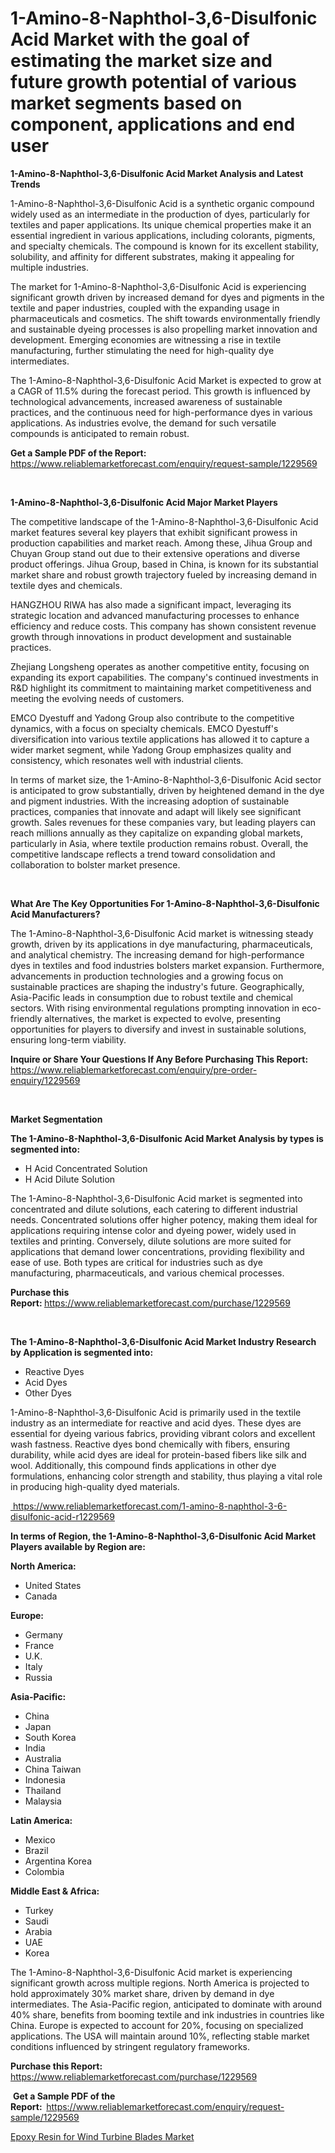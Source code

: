 <p><h1>1-Amino-8-Naphthol-3,6-Disulfonic Acid Market with the goal of estimating the market size and future growth potential of various market segments based on component, applications and end user</h1></p><p><strong>1-Amino-8-Naphthol-3,6-Disulfonic Acid Market Analysis and Latest Trends</strong></p>
<p><p>1-Amino-8-Naphthol-3,6-Disulfonic Acid is a synthetic organic compound widely used as an intermediate in the production of dyes, particularly for textiles and paper applications. Its unique chemical properties make it an essential ingredient in various applications, including colorants, pigments, and specialty chemicals. The compound is known for its excellent stability, solubility, and affinity for different substrates, making it appealing for multiple industries.</p><p>The market for 1-Amino-8-Naphthol-3,6-Disulfonic Acid is experiencing significant growth driven by increased demand for dyes and pigments in the textile and paper industries, coupled with the expanding usage in pharmaceuticals and cosmetics. The shift towards environmentally friendly and sustainable dyeing processes is also propelling market innovation and development. Emerging economies are witnessing a rise in textile manufacturing, further stimulating the need for high-quality dye intermediates.</p><p>The 1-Amino-8-Naphthol-3,6-Disulfonic Acid Market is expected to grow at a CAGR of 11.5% during the forecast period. This growth is influenced by technological advancements, increased awareness of sustainable practices, and the continuous need for high-performance dyes in various applications. As industries evolve, the demand for such versatile compounds is anticipated to remain robust.</p></p>
<p><strong>Get a Sample PDF of the Report:&nbsp;</strong> <a href="https://www.reliablemarketforecast.com/enquiry/request-sample/1229569?utm_campaign=2603&utm_medium=2&utm_source=Github&utm_content=ia&utm_term=03042025&utm_id=1-amino-8-naphthol-36-disulfonic-acid">https://www.reliablemarketforecast.com/enquiry/request-sample/1229569</a></p>
<p>&nbsp;</p>
<p><strong>1-Amino-8-Naphthol-3,6-Disulfonic Acid Major Market Players</strong></p>
<p><p>The competitive landscape of the 1-Amino-8-Naphthol-3,6-Disulfonic Acid market features several key players that exhibit significant prowess in production capabilities and market reach. Among these, Jihua Group and Chuyan Group stand out due to their extensive operations and diverse product offerings. Jihua Group, based in China, is known for its substantial market share and robust growth trajectory fueled by increasing demand in textile dyes and chemicals.</p><p>HANGZHOU RIWA has also made a significant impact, leveraging its strategic location and advanced manufacturing processes to enhance efficiency and reduce costs. This company has shown consistent revenue growth through innovations in product development and sustainable practices.</p><p>Zhejiang Longsheng operates as another competitive entity, focusing on expanding its export capabilities. The company's continued investments in R&D highlight its commitment to maintaining market competitiveness and meeting the evolving needs of customers.</p><p>EMCO Dyestuff and Yadong Group also contribute to the competitive dynamics, with a focus on specialty chemicals. EMCO Dyestuff's diversification into various textile applications has allowed it to capture a wider market segment, while Yadong Group emphasizes quality and consistency, which resonates well with industrial clients.</p><p>In terms of market size, the 1-Amino-8-Naphthol-3,6-Disulfonic Acid sector is anticipated to grow substantially, driven by heightened demand in the dye and pigment industries. With the increasing adoption of sustainable practices, companies that innovate and adapt will likely see significant growth. Sales revenues for these companies vary, but leading players can reach millions annually as they capitalize on expanding global markets, particularly in Asia, where textile production remains robust. Overall, the competitive landscape reflects a trend toward consolidation and collaboration to bolster market presence.</p></p>
<p>&nbsp;</p>
<p><strong>What Are The Key Opportunities For 1-Amino-8-Naphthol-3,6-Disulfonic Acid Manufacturers?</strong></p>
<p><p>The 1-Amino-8-Naphthol-3,6-Disulfonic Acid market is witnessing steady growth, driven by its applications in dye manufacturing, pharmaceuticals, and analytical chemistry. The increasing demand for high-performance dyes in textiles and food industries bolsters market expansion. Furthermore, advancements in production technologies and a growing focus on sustainable practices are shaping the industry's future. Geographically, Asia-Pacific leads in consumption due to robust textile and chemical sectors. With rising environmental regulations prompting innovation in eco-friendly alternatives, the market is expected to evolve, presenting opportunities for players to diversify and invest in sustainable solutions, ensuring long-term viability.</p></p>
<p><strong>Inquire or Share Your Questions If Any Before Purchasing This Report:</strong> <a href="https://www.reliablemarketforecast.com/enquiry/pre-order-enquiry/1229569?utm_campaign=2603&utm_medium=2&utm_source=Github&utm_content=ia&utm_term=03042025&utm_id=1-amino-8-naphthol-36-disulfonic-acid">https://www.reliablemarketforecast.com/enquiry/pre-order-enquiry/1229569</a></p>
<p>&nbsp;</p>
<p><strong>Market Segmentation</strong></p>
<p><strong>The 1-Amino-8-Naphthol-3,6-Disulfonic Acid Market Analysis by types is segmented into:</strong></p>
<p><ul><li>H Acid Concentrated Solution</li><li>H Acid Dilute Solution</li></ul></p>
<p><p>The 1-Amino-8-Naphthol-3,6-Disulfonic Acid market is segmented into concentrated and dilute solutions, each catering to different industrial needs. Concentrated solutions offer higher potency, making them ideal for applications requiring intense color and dyeing power, widely used in textiles and printing. Conversely, dilute solutions are more suited for applications that demand lower concentrations, providing flexibility and ease of use. Both types are critical for industries such as dye manufacturing, pharmaceuticals, and various chemical processes.</p></p>
<p><strong>Purchase this Report:&nbsp;</strong><a href="https://www.reliablemarketforecast.com/purchase/1229569?utm_campaign=2603&utm_medium=2&utm_source=Github&utm_content=ia&utm_term=03042025&utm_id=1-amino-8-naphthol-36-disulfonic-acid">https://www.reliablemarketforecast.com/purchase/1229569</a></p>
<p>&nbsp;</p>
<p><strong>The 1-Amino-8-Naphthol-3,6-Disulfonic Acid Market Industry Research by Application is segmented into:</strong></p>
<p><ul><li>Reactive Dyes</li><li>Acid Dyes</li><li>Other Dyes</li></ul></p>
<p><p>1-Amino-8-Naphthol-3,6-Disulfonic Acid is primarily used in the textile industry as an intermediate for reactive and acid dyes. These dyes are essential for dyeing various fabrics, providing vibrant colors and excellent wash fastness. Reactive dyes bond chemically with fibers, ensuring durability, while acid dyes are ideal for protein-based fibers like silk and wool. Additionally, this compound finds applications in other dye formulations, enhancing color strength and stability, thus playing a vital role in producing high-quality dyed materials.</p></p>
<p><a href="https://www.reliablemarketforecast.com/1-amino-8-naphthol-3-6-disulfonic-acid-r1229569?utm_campaign=2603&utm_medium=2&utm_source=Github&utm_content=ia&utm_term=03042025&utm_id=1-amino-8-naphthol-36-disulfonic-acid">&nbsp;https://www.reliablemarketforecast.com/1-amino-8-naphthol-3-6-disulfonic-acid-r1229569</a></p>
<p><strong>In terms of Region, the 1-Amino-8-Naphthol-3,6-Disulfonic Acid Market Players available by Region are:</strong></p>
<p>
    <p> <strong> North America: </strong>
        <ul>
            <li>United States</li>
            <li>Canada</li>
        </ul>
        </p> 
    <p> <strong> Europe: </strong>
        <ul>
            <li>Germany</li>
            <li>France</li>
            <li>U.K.</li>
            <li>Italy</li>
            <li>Russia</li>
        </ul>
        </p> 
    <p> <strong> Asia-Pacific: </strong>
        <ul>
            <li>China</li>
            <li>Japan</li>
            <li>South Korea</li>
            <li>India</li>
            <li>Australia</li>
            <li>China Taiwan</li>
            <li>Indonesia</li>
            <li>Thailand</li>
            <li>Malaysia</li>
        </ul>
        </p> 
    <p> <strong> Latin America: </strong>
        <ul>
            <li>Mexico</li>
            <li>Brazil</li>
            <li>Argentina Korea</li>
            <li>Colombia</li>
        </ul>
        </p> 
    <p> <strong> Middle East & Africa: </strong>
        <ul>
            <li>Turkey</li>
            <li>Saudi</li>
            <li>Arabia</li>
            <li>UAE</li>
            <li>Korea</li>
        </ul>
    </p>
    </p>
<p><p>The 1-Amino-8-Naphthol-3,6-Disulfonic Acid market is experiencing significant growth across multiple regions. North America is projected to hold approximately 30% market share, driven by demand in dye intermediates. The Asia-Pacific region, anticipated to dominate with around 40% share, benefits from booming textile and ink industries in countries like China. Europe is expected to account for 20%, focusing on specialized applications. The USA will maintain around 10%, reflecting stable market conditions influenced by stringent regulatory frameworks.</p></p>
<p><strong>Purchase this Report: </strong><a href="https://www.reliablemarketforecast.com/purchase/1229569?utm_campaign=2603&utm_medium=2&utm_source=Github&utm_content=ia&utm_term=03042025&utm_id=1-amino-8-naphthol-36-disulfonic-acid">https://www.reliablemarketforecast.com/purchase/1229569</a></p>
<p>&nbsp;<strong>Get a Sample PDF of the Report:&nbsp;&nbsp;</strong><a href="https://www.reliablemarketforecast.com/enquiry/request-sample/1229569?utm_campaign=2603&utm_medium=2&utm_source=Github&utm_content=ia&utm_term=03042025&utm_id=1-amino-8-naphthol-36-disulfonic-acid">https://www.reliablemarketforecast.com/enquiry/request-sample/1229569</a></p>
<p><strong></strong></p>
<p><p><a href="https://github.com/bolalfredia7777/Market-Research-Report-List-1/blob/main/epoxy-resin-for-wind-turbine-blades-market.md?utm_campaign=2603&utm_medium=2&utm_source=Github&utm_content=ia&utm_term=03042025&utm_id=1-amino-8-naphthol-36-disulfonic-acid">Epoxy Resin for Wind Turbine Blades Market</a></p></p>